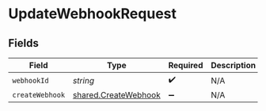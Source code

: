 # UpdateWebhookRequest


## Fields

| Field                                                               | Type                                                                | Required                                                            | Description                                                         |
| ------------------------------------------------------------------- | ------------------------------------------------------------------- | ------------------------------------------------------------------- | ------------------------------------------------------------------- |
| `webhookId`                                                         | *string*                                                            | :heavy_check_mark:                                                  | N/A                                                                 |
| `createWebhook`                                                     | [shared.CreateWebhook](../../../sdk/models/shared/createwebhook.md) | :heavy_minus_sign:                                                  | N/A                                                                 |
